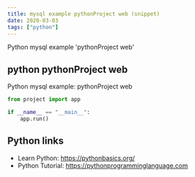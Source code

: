 ```yaml
---
title: mysql example pythonProject web (snippet)
date: 2020-03-03
tags: ["python"]
---
```

Python mysql example 'pythonProject web'


## python pythonProject web

Python mysql example: pythonProject web

```python
from project import app

if __name__ == "__main__":
    app.run()

```

## Python links

- Learn Python: https://pythonbasics.org/
- Python Tutorial: https://pythonprogramminglanguage.com
